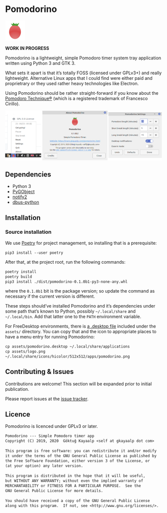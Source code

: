 # Pomodorino

<img src="assets/logo.png" width=64px/>

**WORK IN PROGRESS**

Pomodorino is a lightweight, simple Pomodoro timer system tray
application written using Python 3 and GTK 3.

What sets it apart is that it’s totally FOSS (licensed under GPLv3+)
and really lightweight.  Alternative Linux apps that I could find were
either paid and proprietrary or they used rather heavy technologies
like Electron.

Using Pomodorino should be rather straight-forward if you know about
the [Pomodoro Technique®][pt] (which is a registered trademark of
Francesco Cirillo).

[pt]: https://en.wikipedia.org/wiki/Pomodoro_Technique


![](assets/screenshots/grouped.png)

## Dependencies

- Python 3
- [PyGObject](https://pygobject.readthedocs.io/en/latest/)
- [notify2](https://pypi.org/project/notify2/)
- [dbus-python](https://pypi.org/project/dbus-python/)

## Installation

### Source installation

We use [Poetry] for project management, so installing that is a
prerequisite:

    pip3 install --user poetry

[Poetry]:https://python-poetry.org/

After that, at the project root, run the following commands:

    poetry install
    poetry build
    pip3 install ./dist/pomodorino-0.1.0b1-py3-none-any.whl

where the `0.1.0b1` bit is the package version; so update the command
as necessary if the current version is different.

These steps should’ve installed Pomodorino and it’s dependencies under
some path that’s known to Python, possibly `~/.local/share` and
`~/.local/bin`. Add that latter one to the `PATH` environment
variable.

For FreeDesktop environments, there is [a .desktop
file](assets/pomodorino.desktop) included under the `assets/`
directory. You can copy that and the icon to appropriate places to
have a menu entry for running Pomodorino:

    cp assets/pomodorino.desktop ~/.local/share/applications
    cp assets/logo.png ~/.local/share/icons/hicolor/512x512/apps/pomodorino.png

## Contributing & Issues

Contributions are welcome!  This section will be expanded prior to
initial publication.

Please report issues at the [issue
tracker](https://github.com/cadadr/pomodorino/issues).

## Licence

Pomodorino is licenced under GPLv3 or later.

    Pomodorino --- Simple Pomodoro timer app
    Copyright (C) 2019, 2020  Göktuğ Kayaalp <self at gkayaalp dot com>

    This program is free software: you can redistribute it and/or modify
    it under the terms of the GNU General Public License as published by
    the Free Software Foundation, either version 3 of the License, or
    (at your option) any later version.

    This program is distributed in the hope that it will be useful,
    but WITHOUT ANY WARRANTY; without even the implied warranty of
    MERCHANTABILITY or FITNESS FOR A PARTICULAR PURPOSE.  See the
    GNU General Public License for more details.

    You should have received a copy of the GNU General Public License
    along with this program.  If not, see <http://www.gnu.org/licenses/>.
